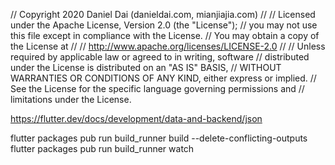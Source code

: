 // Copyright 2020 Daniel Dai (danieldai.com, mianjiajia.com)
//
// Licensed under the Apache License, Version 2.0 (the "License");
// you may not use this file except in compliance with the License.
// You may obtain a copy of the License at
//
//     http://www.apache.org/licenses/LICENSE-2.0
//
// Unless required by applicable law or agreed to in writing, software
// distributed under the License is distributed on an "AS IS" BASIS,
// WITHOUT WARRANTIES OR CONDITIONS OF ANY KIND, either express or implied.
// See the License for the specific language governing permissions and
// limitations under the License.


https://flutter.dev/docs/development/data-and-backend/json

flutter packages pub run build_runner build --delete-conflicting-outputs
flutter packages pub run build_runner watch